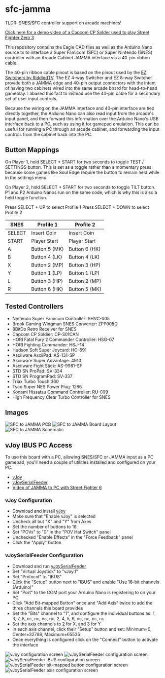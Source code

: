 # sfc-jamma

TLDR: SNES/SFC controller support on arcade machines!

[Click here for a demo video of a Capcom CP Solder used to play Street Fighter Zero 3](https://www.tiktok.com/@vincerants/video/7230315835842170155)

This repository contains the Eagle CAD files as well as the Arduino Nano source to to interface a Super Famicom (SFC) or Super Nintendo (SNES) controller with an Arcade Cabinet JAMMA interface via a 40-pin ribbon cable.

The 40-pin ribbon cable pinout is based on the pinout used by the [EZ Switchers by RiddledTV](https://riddledtv.com/arcade/ez.html). The EZ 4-way Switcher and EZ 8-way Switcher provide both a JAMMA edge and 40-pin output connectors with the intent of having two cabinets wired into the same arcade board for head-to-head gameplay. I abused this fact to instead use the 40-pin cable for a secondary set of user input controls.

Because the wiring on the JAMMA interface and 40-pin interface are tied directly together, the Arduino Nano can also read input from the arcade's input panel, and then forward this information over the Arduino Nano's USB interface back to a PC, such as using it for gamepad emulation. This can be useful for running a PC through an arcade cabinet, and forwarding the input controls from the cabinet back into the PC.


## Button Mappings
On Player 1, hold SELECT + START for two seconds to toggle TEST / SETTINGS button. This is set as a toggle rather than a momentary press because some games like Soul Edge require the button to remain held while in the settings menu.

On Player 2, hold SELECT + START for two seconds to toggle TILT button. P1 and P2 Arduino Nanos run on the same code, which is why this is also a held toggle function.

Press SELECT + UP to select Profile 1
Press SELECT + DOWN to select Profile 2

|SNES|Profile 1|Profile 2|
|---|---|---|
|SELECT|Insert Coin|Insert Coin|
|START|Player Start|Player Start|
|A|Button 5 (MK)|Button 6 (HK)|
|B|Button 4 (LK)|Button 4 (LK)|
|X|Button 2 (MP)|Button 3 (HP)|
|Y|Button 1 (LP)|Button 1 (LP)|
|L|Button 3 (HP)|Button 2 (MP)|
|R|Button 6 (HK)|Button 5 (MK)|


## Tested Controllers
* Nintendo Super Famicom Controller: SHVC-005
* Brook Gaming Wingman SNES Converter: ZPP005Q
* 8BitDo Retro Receiver for SNES
* Capcom CP Soldier: CP-S01CAN
* HORI Fatal Fury 2 Commander Controller: HSG-07
* HORI Fighting Commander: HSJ-14
* Hudson Soft Super Joycard: HC-691
* Asciiware AsciiPad: AS-131-SP
* Asciiware Super Advantage: 4910
* Asciiware Fight Stick: AS-9981-SF
* STD SN ProPad: SV-334
* STD SN ProgramPad: SV-337
* Triax Turbo Touch 360
* Tyco Super NES Power Plug: 1286
* Konami Hissatsu Command Controller: RU-009
* High Frequency Clear Turbo Controller for SNES


## Images
![SFC to JAMMA PCB](pcb/pcb.jpg?raw=true "SFC to JAMMA PCB")
![SFC to JAMMA Board Layout](pcb/board-1.png?raw=true "SFC to JAMMA Board Layout")
![SFC to JAMMA Schematic](pcb/schematic-1.png?raw=true "SFC to JAMMA Schematic")


## vJoy IBUS PC Access
To use this board with a PC, allowing SNES/SFC or JAMMA input as a PC gamepad, you'll need a couple of utilities installed and configured on your PC.
* [vJoy](https://sourceforge.net/projects/vjoystick/)
* [vJoySerialFeeder](https://github.com/Cleric-K/vJoySerialFeeder/releases)
* [Video of JAMMA to PC with Street Fighter 6](https://www.tiktok.com/@vincerants/video/7229858727111888174)

### vJoy Configuration
* Download and install [vJoy](https://sourceforge.net/projects/vjoystick/)
* Make sure that "Enable vJoy" is selected
* Uncheck all but "X" and "Y" from Axes
* Set the number of buttons to 16
* Set "POVs" to "0" in the "POV Hat Switch" panel
* Unchecked "Enable Effects" in the "Force Feedback" panel
* Click the "Apply" button

### vJoySerialFeeder Configuration
* Download and run [vJoySerialFeeder](https://github.com/Cleric-K/vJoySerialFeeder/releases)
* Set "Virtual Joystick" to "vJoy.1"
* Set "Protocol" to "IBUS"
* Click the "Setup" button next to "IBUS" and enable "Use 16-bit channels (Arduino)"
* Set "Port" to the COM port your Arduino Nano is registering to on your PC
* Click "Add Bit-mapped Button" once and "Add Axis" twice to add the three channels this board provides
* Set the "Bits" channel to "1", and configure the individual buttons as: 1, 3, 7, 8, nc, nc, nc, nc, 2, 4, 5, 6, nc, nc, nc, nc
* Set the axis channels to 2 for X, and 3 for Y
* In each axis channel, click their "Setup" button and set: Minimum=0, Center=32768, Maximum=65535
* Once everything is configured click on the "Connect" button to activate the interface

![vJoy configuration screen](vjoy/vjoy-1.png?raw=true "vJoy configuration screen")
![vJoySerialFeeder configuration screen](vjoy/feeder-1.png?raw=true "vJoySerialFeeder configuration screen")
![vJoySerialFeeder IBUS configuration screen](vjoy/feeder-2.png?raw=true "vJoySerialFeeder IBUS configuration screen")
![vJoySerialFeeder bit-mapped button configuration screen](vjoy/feeder-3.png?raw=true "vJoySerialFeeder bit-mapped button configuration screen")
![vJoySerialFeeder axis configuration screen](vjoy/feeder-4.png?raw=true "vJoySerialFeeder axis configuration screen")
